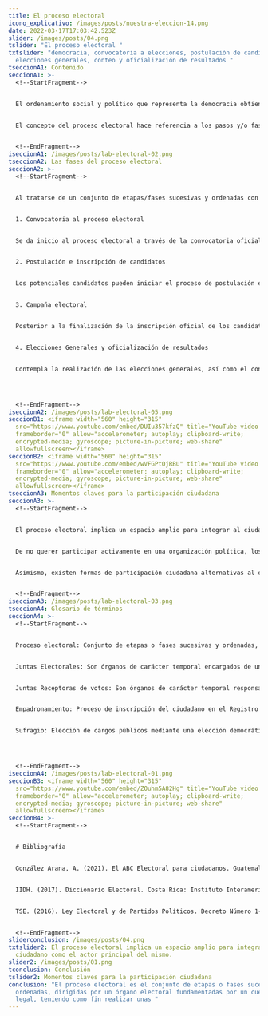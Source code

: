 ```yaml
---
title: El proceso electoral
icono_explicativo: /images/posts/nuestra-eleccion-14.png
date: 2022-03-17T17:03:42.523Z
slider: /images/posts/04.png
tslider: "El proceso electoral "
txtslider: "democracia, convocatoria a elecciones, postulación de candidatos,
  elecciones generales, conteo y oficialización de resultados "
tseccionA1: Contenido
seccionA1: >-
  <!--StartFragment-->


  El ordenamiento social y político que representa la democracia obtiene su legitimidad de una promesa en el caso que ocurra una decepción sobre el desempeño de la acción gubernamental; la alternancia de poder. Esta rotación del poder se realiza a través de la celebración de elecciones libres, periódicas, transparentes y justas con la participación activa de la ciudadanía y los partidos políticos. Dicha celebración conlleva un proceso electoral que depende y varía según cada contexto nacional. 


  El concepto del proceso electoral hace referencia a los pasos y/o fases que la legislación electoral contempla para renovar a los gobernantes a través de una elección general. Estos pasos contemplan la participación de funcionarios e instituciones públicas, partidos políticos y la ciudadanía en general. En otras palabras, el proceso electoral supone todas las acciones y fases institucionales que suceden desde “la convocatoria a elecciones y termina al ser declarada su conclusión por el Tribunal Supremo Electoral” (TSE, 2016).


  <!--EndFragment-->
iseccionA1: /images/posts/lab-electoral-02.png
tseccionA2: Las fases del proceso electoral
seccionA2: >-
  <!--StartFragment-->


  Al tratarse de un conjunto de etapas/fases sucesivas y ordenadas con la finalidad de  realizar unas elecciones, los procesos electorales tienden componerse de una serie de etapas bastante generales y el caso de Guatemala no es la excepción. Las fases del proceso electoral en Guatemala son:  


  1. Convocatoria al proceso electoral


  Se da inicio al proceso electoral a través de la convocatoria oficial a elecciones por parte del Tribunal Supremo Electoral. Tradicionalmente, la convocatoria sucede entre la segunda y tercera semana del mes de enero del año en que se celebrarán las elecciones generales en el país. 


  2. Postulación e inscripción de candidatos


  Los potenciales candidatos pueden iniciar el proceso de postulación e inscripción oficial frente al Tribunal Supremo Electoral un día después de la convocatoria oficial a elecciones. Este tiempo de inscripción finaliza 91 días antes de las elecciones generales, para dar paso a la campaña electoral. 


  3. Campaña electoral


  Posterior a la finalización de la inscripción oficial de los candidatos, inicia el período de tiempo permitido para realizar la campaña electoral. Esta comienza 90 días antes de la fecha de las elecciones y culmina 36 horas antes de la elección. 


  4. Elecciones Generales y oficialización de resultados


  Contempla la realización de las elecciones generales, así como el conteo, cómputo y oficialización de los votos emitidos por los ciudadanos empadronados. Las elecciones generales se realizan un domingo del mes de junio del año electoral.




  <!--EndFragment-->
iseccionA2: /images/posts/lab-electoral-05.png
seccionB1: <iframe width="560" height="315"
  src="https://www.youtube.com/embed/DUIu357kfzQ" title="YouTube video player"
  frameborder="0" allow="accelerometer; autoplay; clipboard-write;
  encrypted-media; gyroscope; picture-in-picture; web-share"
  allowfullscreen></iframe>
seccionB2: <iframe width="560" height="315"
  src="https://www.youtube.com/embed/wVFGPtOjRBU" title="YouTube video player"
  frameborder="0" allow="accelerometer; autoplay; clipboard-write;
  encrypted-media; gyroscope; picture-in-picture; web-share"
  allowfullscreen></iframe>
tseccionA3: Momentos claves para la participación ciudadana
seccionA3: >-
  <!--StartFragment-->


  El proceso electoral implica un espacio amplio para integrar al ciudadano como el actor principal del mismo. Desde la convocatoria a elecciones, cualquier ciudadano (mayor de 18 años) inscrito en el Registro de Ciudadanos del Tribunal Supremo Electoral puede participar a través de una organización política en el proceso electoral. 


  De no querer participar activamente en una organización política, los ciudadanos pueden (y deben) participar en el proceso electoral de otra manera; ejerciendo su sufragio el día de las elecciones. Todos los ciudadanos empadronados pueden acercarse a las urnas el día de las elecciones y ejercer su voto para el binomio presidencial, la corporación municipal, los diputados de su distrito, los diputados del listado nacional y los diputados por el Parlamento Centroamericano. 


  Asimismo, existen formas de participación ciudadana alternativas al ejercicio electoral y la participación política. A través de la Ley de Acceso a la Información Pública, los ciudadanos pueden fiscalizar el financiamiento o exigir la rendición de cuentas de las distintas organizaciones políticas. Además, los ciudadanos pueden participar en los espacios que el Tribunal Supremo Electoral proporciona en las Juntas Electorales, así como en las Juntas Receptoras de Votos. La participación ciudadana en estos espacios es uno de los pilares de la legitimidad del proceso electoral guatemalteco, puesto que los ciudadanos fiscalizan el proceso desde adentro y sin fines partidarios. 


  <!--EndFragment-->
iseccionA3: /images/posts/lab-electoral-03.png
tseccionA4: Glosario de términos
seccionA4: >-
  <!--StartFragment-->


  Proceso electoral: Conjunto de etapas o fases sucesivas y ordenadas, dirigidas por un órgano electoral fundamentadas por un cuerpo legal, teniendo como fin realizar unas elecciones de carácter legal y en el cual se denote la mayor participación posible. 


  Juntas Electorales: Son órganos de carácter temporal encargados de un proceso electoral en su respectiva jurisdicción, que puede ser de carácter departamental o municipal. 


  Juntas Receptoras de votos: Son órganos de carácter temporal responsables de la recepción, conteo y cómputo de los votos que les corresponda recibir en el proceso electoral. 


  Empadronamiento: Proceso de inscripción del ciudadano en el Registro de Ciudadanos del Tribunal Supremo Electoral, que lo identifica y faculta para poder ejercer sus derechos y obligaciones políticas (elegir y ser electo). 


  Sufragio: Elección de cargos públicos mediante una elección democrática.




  <!--EndFragment-->
iseccionA4: /images/posts/lab-electoral-01.png
seccionB3: <iframe width="560" height="315"
  src="https://www.youtube.com/embed/ZOuhm5A82Hg" title="YouTube video player"
  frameborder="0" allow="accelerometer; autoplay; clipboard-write;
  encrypted-media; gyroscope; picture-in-picture; web-share"
  allowfullscreen></iframe>
seccionB4: >-
  <!--StartFragment-->


  # Bibliografía


  González Arana, A. (2021). El ABC Electoral para ciudadanos. Guatemala : Departamento de Investigaciones Sociopolíticas.


  IIDH. (2017). Diccionario Electoral. Costa Rica: Instituto Interamericano de Derechos Humanos.


  TSE. (2016). Ley Electoral y de Partidos Políticos. Decreto Número 1-85 Asamblea Nacional Constituyente . Guatemala: Tribunal Supremo Electoral.


  <!--EndFragment-->
sliderconclusion: /images/posts/04.png
txtslider2: El proceso electoral implica un espacio amplio para integrar al
  ciudadano como el actor principal del mismo.
slider2: /images/posts/01.png
tconclusion: Conclusión
tslider2: Momentos claves para la participación ciudadana
conclusion: "El proceso electoral es el conjunto de etapas o fases sucesivas y
  ordenadas, dirigidas por un órgano electoral fundamentadas por un cuerpo
  legal, teniendo como fin realizar unas "
---
```

